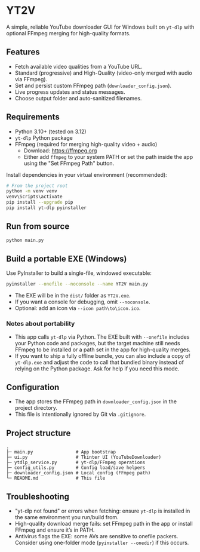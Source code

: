 # YT2V

A simple, reliable YouTube downloader GUI for Windows built on `yt-dlp` with optional FFmpeg merging for high-quality formats.

## Features
- Fetch available video qualities from a YouTube URL.
- Standard (progressive) and High-Quality (video-only merged with audio via FFmpeg).
- Set and persist custom FFmpeg path (`downloader_config.json`).
- Live progress updates and status messages.
- Choose output folder and auto-sanitized filenames.

## Requirements
- Python 3.10+ (tested on 3.12)
- `yt-dlp` Python package
- FFmpeg (required for merging high-quality video + audio)
  - Download: https://ffmpeg.org
  - Either add `ffmpeg` to your system PATH or set the path inside the app using the "Set FFmpeg Path" button.

Install dependencies in your virtual environment (recommended):

```bash
# From the project root
python -m venv venv
venv\Scripts\activate
pip install --upgrade pip
pip install yt-dlp pyinstaller
```

## Run from source
```bash
python main.py
```

## Build a portable EXE (Windows)
Use PyInstaller to build a single-file, windowed executable:

```bash
pyinstaller --onefile --noconsole --name YT2V main.py
```

- The EXE will be in the `dist/` folder as `YT2V.exe`.
- If you want a console for debugging, omit `--noconsole`.
- Optional: add an icon via `--icon path\to\icon.ico`.

### Notes about portability
- This app calls `yt-dlp` via Python. The EXE built with `--onefile` includes your Python code and packages, but the target machine still needs FFmpeg to be installed or a path set in the app for high-quality merges.
- If you want to ship a fully offline bundle, you can also include a copy of `yt-dlp.exe` and adjust the code to call that bundled binary instead of relying on the Python package. Ask for help if you need this mode.

## Configuration
- The app stores the FFmpeg path in `downloader_config.json` in the project directory.
- This file is intentionally ignored by Git via `.gitignore`.

## Project structure
```
.
├─ main.py                # App bootstrap
├─ ui.py                  # Tkinter UI (YouTubeDownloader)
├─ ytdlp_service.py       # yt-dlp/FFmpeg operations
├─ config_utils.py        # Config load/save helpers
├─ downloader_config.json # Local config (FFmpeg path)
└─ README.md              # This file
```

## Troubleshooting
- "yt-dlp not found" or errors when fetching: ensure `yt-dlp` is installed in the same environment you run/build from.
- High-quality download merge fails: set FFmpeg path in the app or install FFmpeg and ensure it’s in PATH.
- Antivirus flags the EXE: some AVs are sensitive to onefile packers. Consider using one-folder mode (`pyinstaller --onedir`) if this occurs.
